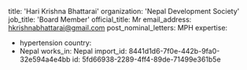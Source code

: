title: 'Hari Krishna Bhattarai'
organization: 'Nepal Development Society'
job_title: 'Board Member'
official_title: Mr
email_address: hkrishnabhattarai@gmail.com
post_nominal_letters: MPH
expertise:
  - hypertension
country:
  - Nepal
works_in: Nepal
import_id: 8441d1d6-7f0e-442b-9fa0-32e594a4e4bb
id: 5fd66938-2289-4ff4-89de-71499e361b5e
